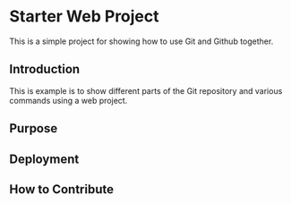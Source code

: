 # Starter Web Project
This is a simple project for showing how to use Git and Github together.

## Introduction
This is example is to show different parts of the Git repository and various commands using a web project.

## Purpose

## Deployment

## How to Contribute
